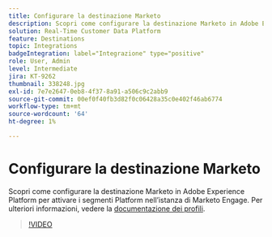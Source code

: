 ```yaml
---
title: Configurare la destinazione Marketo
description: Scopri come configurare la destinazione Marketo in Adobe Experience Platform per attivare i segmenti Platform nell’istanza di Marketo Engage.
solution: Real-Time Customer Data Platform
feature: Destinations
topic: Integrations
badgeIntegration: label="Integrazione" type="positive"
role: User, Admin
level: Intermediate
jira: KT-9262
thumbnail: 338248.jpg
exl-id: 7e7e2647-0eb8-4f37-8a91-a506c9c2abb9
source-git-commit: 00ef0f40fb3d82f0c06428a35c0e402f46ab6774
workflow-type: tm+mt
source-wordcount: '64'
ht-degree: 1%

---
```


# Configurare la destinazione Marketo

Scopri come configurare la destinazione Marketo in Adobe Experience Platform per attivare i segmenti Platform nell’istanza di Marketo Engage. Per ulteriori informazioni, vedere la [documentazione dei profili](https://experienceleague.adobe.com/docs/experience-platform/rtcdp/profile/profile-browse.html).

>[!VIDEO](https://video.tv.adobe.com/v/338248?learn=on)

